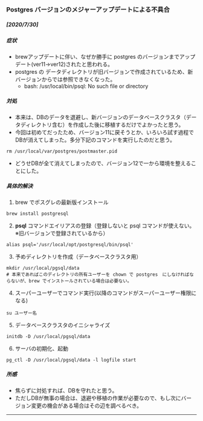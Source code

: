 ### Postgres バージョンのメジャーアップデートによる不具合
##### [2020/7/30]
##### 症状
- brewアップデートに伴い、なぜか勝手に postgres のバージョンまでアップデート(ver11→ver12)されたと思われる。
- postgres の データディレクトリが旧バージョンで作成されているため、新バージョンからでは参照できなくなった。
  - bash: /usr/local/bin/psql: No such file or directory

##### 対処
- 本来は、DBのデータを退避し、新バージョンのデータベースクラスタ（データディレクトリ含む）を作成した後に移植するだけでよかったと思う。
- 今回は初めてだったため、バージョン11に戻そうとか、いろいろ試す過程でDBが消えてしまった。多分下記のコマンドを実行したのだと思う。
```
rm /usr/local/var/postgres/postmaster.pid
```

- どうせDBが全て消えてしまったので、バージョン12で一から環境を整えることにした。

##### 具体的解決
1. brew でポスグレの最新版インストール
```
brew install postgresql
```

2. **psql** コマンドエイリアスの登録（登録しないと psql コマンドが使えない。※旧バージョンで登録されているから）
```
alias psql='/usr/local/opt/postgresql/bin/psql'
```

3. 予めディレクトリを作成（データベースクラスタ用）
```
mkdir /usr/local/pgsql/data
# 本来であればこのディレクトリの所有ユーザーを chown で postgres　にしなければならないが、brew でインストールされている場合は必要ない。
```

4. スーパーユーザーでコマンド実行(以降のコマンドがスーパーユーザー権限になる)
```
su ユーザー名
```

5. データベースクラスタのイニシャライズ
```
initdb -D /usr/local/pgsql/data
```

6. サーバの初期化、起動
```
pg_ctl -D /usr/local/pgsql/data -l logfile start
```

##### 所感
- 焦らずに対処すれば、DBを守れたと思う。
- ただしDBが無事の場合は、退避や移植の作業が必要なので、もし次にバージョン変更の機会がある場合はその辺を調べるべき。
---
